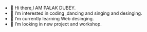 - 👋 Hi there,I AM PALAK DUBEY.
- 👀 I’m interested in coding ,dancing and singing and desinging.
- 🌱 I’m currently learning Web desinging.
- 💞️ I’m looking in new project and workshop.

<!---
pal-web/pal-web is a ✨ special ✨ repository because its `README.md` (this file) appears on your GitHub profile.
You can click the Preview link to take a look at your changes.
--->

